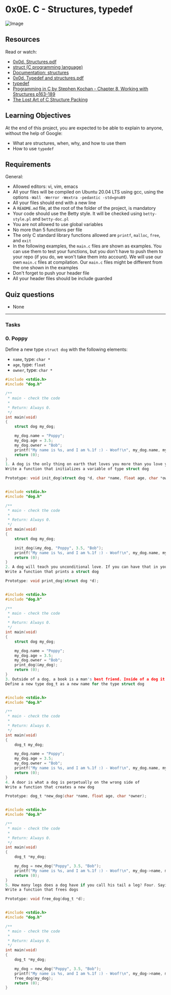 # 0x0E. C - Structures, typedef

![Image](https://s3.amazonaws.com/alx-intranet.hbtn.io/uploads/medias/2021/3/50af78a28a081e809856d4cdbde2d7ca9d4aa93d.jpg?X-Amz-Algorithm=AWS4-HMAC-SHA256&X-Amz-Credential=AKIARDDGGGOUSBVO6H7D%2F20230717%2Fus-east-1%2Fs3%2Faws4_request&X-Amz-Date=20230717T190409Z&X-Amz-Expires=86400&X-Amz-SignedHeaders=host&X-Amz-Signature=1157419bdbe0b318ea46592568c6dea6f999a3c8656c9c64196817dc80132749)

## Resources
Read or watch:

- [0x0d. Structures.pdf](0x0d._Structures.pdf)
- [struct (C programming language)](https://en.cppreference.com/w/c/language/struct)
- [Documentation: structures](https://docs.microsoft.com/en-us/cpp/c-language/structures?view=msvc-160)
- [0x0d. Typedef and structures.pdf](0x0d._Typedef_and_structures.pdf)
- [typedef](https://en.cppreference.com/w/c/language/typedef)
- [Programming in C by Stephen Kochan - Chapter 8, Working with Structures p163-189](https://libgen.rs/book/index.php?md5=884C53BC5E68E51C88F5E53D80E37A68)
- [The Lost Art of C Structure Packing](https://www.catb.org/esr/structure-packing/)

## Learning Objectives
At the end of this project, you are expected to be able to explain to anyone, without the help of Google:

- What are structures, when, why, and how to use them
- How to use `typedef`

## Requirements
General:

- Allowed editors: vi, vim, emacs
- All your files will be compiled on Ubuntu 20.04 LTS using gcc, using the options `-Wall -Werror -Wextra -pedantic -std=gnu89`
- All your files should end with a new line
- A `README.md` file, at the root of the folder of the project, is mandatory
- Your code should use the Betty style. It will be checked using `betty-style.pl` and `betty-doc.pl`
- You are not allowed to use global variables
- No more than 5 functions per file
- The only C standard library functions allowed are `printf`, `malloc`, `free`, and `exit`
- In the following examples, the `main.c` files are shown as examples. You can use them to test your functions, but you don't have to push them to your repo (if you do, we won't take them into account). We will use our own `main.c` files at compilation. Our `main.c` files might be different from the one shown in the examples
- Don't forget to push your header file
- All your header files should be include guarded

## Quiz questions
- None

---

### Tasks

### 0. Poppy

Define a new type `struct dog` with the following elements:

- `name`, type: `char *`
- `age`, type: `float`
- `owner`, type: `char *`

```c
#include <stdio.h>
#include "dog.h"

/**
 * main - check the code
 *
 * Return: Always 0.
 */
int main(void)
{
    struct dog my_dog;

    my_dog.name = "Poppy";
    my_dog.age = 3.5;
    my_dog.owner = "Bob";
    printf("My name is %s, and I am %.1f :) - Woof!\n", my_dog.name, my_dog.age);
    return (0);
}
1. A dog is the only thing on earth that loves you more than you love yourself
Write a function that initializes a variable of type struct dog

Prototype: void init_dog(struct dog *d, char *name, float age, char *owner);


#include <stdio.h>
#include "dog.h"

/**
 * main - check the code
 *
 * Return: Always 0.
 */
int main(void)
{
    struct dog my_dog;

    init_dog(&my_dog, "Poppy", 3.5, "Bob");
    printf("My name is %s, and I am %.1f :) - Woof!\n", my_dog.name, my_dog.age);
    return (0);
}
2. A dog will teach you unconditional love. If you can have that in your life, things won't be too bad
Write a function that prints a struct dog

Prototype: void print_dog(struct dog *d);


#include <stdio.h>
#include "dog.h"

/**
 * main - check the code
 *
 * Return: Always 0.
 */
int main(void)
{
    struct dog my_dog;

    my_dog.name = "Poppy";
    my_dog.age = 3.5;
    my_dog.owner = "Bob";
    print_dog(&my_dog);
    return (0);
}
3. Outside of a dog, a book is a man's best friend. Inside of a dog it's too dark to read
Define a new type dog_t as a new name for the type struct dog


#include <stdio.h>
#include "dog.h"

/**
 * main - check the code
 *
 * Return: Always 0.
 */
int main(void)
{
    dog_t my_dog;

    my_dog.name = "Poppy";
    my_dog.age = 3.5;
    my_dog.owner = "Bob";
    printf("My name is %s, and I am %.1f :) - Woof!\n", my_dog.name, my_dog.age);
    return (0);
}
4. A door is what a dog is perpetually on the wrong side of
Write a function that creates a new dog

Prototype: dog_t *new_dog(char *name, float age, char *owner);


#include <stdio.h>
#include "dog.h"

/**
 * main - check the code
 *
 * Return: Always 0.
 */
int main(void)
{
    dog_t *my_dog;

    my_dog = new_dog("Poppy", 3.5, "Bob");
    printf("My name is %s, and I am %.1f :) - Woof!\n", my_dog->name, my_dog->age);
    return (0);
}
5. How many legs does a dog have if you call his tail a leg? Four. Saying that a tail is a leg doesn't make it a leg
Write a function that frees dogs

Prototype: void free_dog(dog_t *d);


#include <stdio.h>
#include "dog.h"

/**
 * main - check the code
 *
 * Return: Always 0.
 */
int main(void)
{
    dog_t *my_dog;

    my_dog = new_dog("Poppy", 3.5, "Bob");
    printf("My name is %s, and I am %.1f :) - Woof!\n", my_dog->name, my_dog->age);
    free_dog(my_dog);
    return (0);
}

